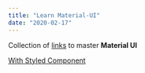 ```yaml
---
title: "Learn Material-UI"
date: "2020-02-17"
---
```


Collection of [links](https://material-ui.com/getting-started/learn/#learn-material-ui) to master **Material UI**

[With Styled Component](https://material-ui.com/guides/interoperability/#styled-components)